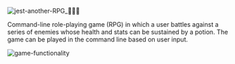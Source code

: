 ![jest-another-RPG_👾🧙🏼](https://user-images.githubusercontent.com/95327275/155625432-a0faedfc-f54a-45f4-b563-e9fb770b5b33.png)

Command-line role-playing game (RPG) in which a user battles against a series of enemies whose health and stats can be sustained by a potion. The game can be played in the command line based on user input.

![game-functionality](https://user-images.githubusercontent.com/95327275/155624842-05d81289-ea1b-4d3c-8abc-c58d83da4f90.gif)
